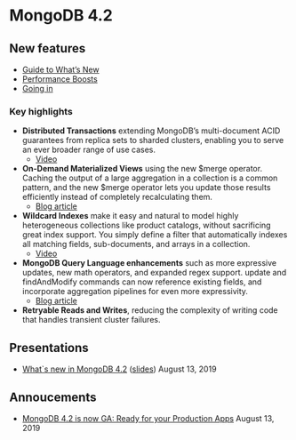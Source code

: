 # MongoDB 4.2

## New features

- [Guide to What’s New](https://www.mongodb.com/collateral/mongodb-4.2-guide-to-what-is-new)
- [Performance Boosts](https://www.mongodb.com/blog/post/mongodb-42-performance-boosts)
- [Going in](https://www.mongodb.com/blog/post/going-in-mongodb-42)

### Key highlights

- **Distributed Transactions** extending MongoDB’s multi-document ACID guarantees from replica sets to sharded clusters, enabling you to serve an ever broader range of use cases.
  - [Video](https://www.youtube.com/watch?v=iuj4Hh5EQvo&list=PL4RCxklHWZ9vG8ikkcCS94nxo0Td-Mm2s&index=3&t=7s)
- **On-Demand Materialized Views** using the new $merge operator. Caching the output of a large aggregation in a collection is a common pattern, and the new $merge operator lets you update those results efficiently instead of completely recalculating them.
  - [Blog article](https://www.mongodb.com/blog/post/coming-in-mongodb-42--ondemand-materialized-views)
- **Wildcard Indexes** make it easy and natural to model highly heterogeneous collections like product catalogs, without sacrificing great index support. You simply define a filter that automatically indexes all matching fields, sub-documents, and arrays in a collection.
  - [Video](https://www.youtube.com/watch?v=mUWZPdHopYs&list=PL4RCxklHWZ9vG8ikkcCS94nxo0Td-Mm2s&index=3)
- **MongoDB Query Language enhancements** such as more expressive updates, new math operators, and expanded regex support. update and findAndModify commands can now reference existing fields, and incorporate aggregation pipelines for even more expressivity.
  - [Blog article](https://www.mongodb.com/blog/post/coming-in-mongodb-42-pipeline-powered-updates-and-more-expressive-queries)
- **Retryable Reads and Writes**, reducing the complexity of writing code that handles transient cluster failures.

## Presentations

- [What`s new in MongoDB 4.2](https://www.mongodb.com/presentations/whats-new-in-mongodb-42) ([slides](https://docs.google.com/presentation/d/1bT6Neq7Smh6687uE_Dn7OWrWaApQfB18gkmkPmFpLOg)) August 13, 2019

## Annoucements

- [MongoDB 4.2 is now GA: Ready for your Production Apps](https://www.mongodb.com/blog/post/mongodb-42-is-now-ga-ready-for-your-production-apps) August 13, 2019
